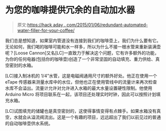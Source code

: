 # 为您的咖啡提供冗余的自动加水器

> 原文:[https://hack aday . com/2015/01/06/redundant-automated-water-filler-for-your-coffee/](https://hackaday.com/2015/01/06/redundant-automated-water-filler-for-your-coffee/)

我们总是想知道，如果室内管道没有连接到我们的咖啡壶上，我们为什么要有它。无论如何，我们喝的咖啡可能和水一样多，所以为什么不接一根水管来重新装满壶呢？[Loose Cannon]又名[LC]一直致力于解决这个问题，它有许多额外的功能，为你的任何电器(包括你的咖啡壶)创造了一个非常坚固的自动填充、重力供给、真空密封的水箱。

[LC]接入制冰机的 1/4”水管，这是电磁阀通用尺寸的额外好处。他正在使用一个 eTape 传感器来测量水库中的水位，但他也正在使用管线中的流量计来再次检查水库不会溢出。流量计允许对允许进入水箱的最大水量设置硬性限制。他使用 Arduino Micro 将项目联系在一起，该项目还处理实时时钟，因此可以按照计划填充水箱。

[LC]试图填充的储罐也是真空密封的，这使得事情变得有点棘手。如果水箱没有真空，水就会从溢流阀流出。这是一个有趣的项目，远远超出了我们以前见过的普通的自动咖啡壶供水系统。